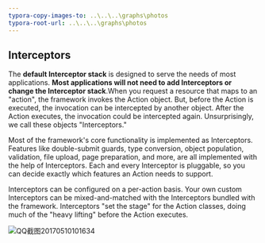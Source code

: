```yaml
---
typora-copy-images-to: ..\..\..\graphs\photos
typora-root-url: ..\..\..\graphs\photos
---
```


## Interceptors



The **default Interceptor stack** is designed to serve the needs of most applications. **Most applications will not need to add Interceptors or change the Interceptor stack**.When you request a resource that maps to an "action", the framework invokes the Action object. But, before the Action is executed, the invocation can be intercepted by another object. After the Action executes, the invocation could be intercepted again. Unsurprisingly, we call these objects "Interceptors."

Most of the framework's core functionality is implemented as Interceptors. Features like double-submit guards, type conversion, object population, validation, file upload, page preparation, and more, are all implemented with the help of Interceptors. Each and every Interceptor is pluggable, so you can decide exactly which features an Action needs to support.

Interceptors can be configured on a per-action basis. Your own custom Interceptors can be mixed-and-matched with the Interceptors bundled with the framework. Interceptors "set the stage" for the Action classes, doing much of the "heavy lifting" before the Action executes.

![QQ截图20170510101634](/QQ截图20170510101634.png)

